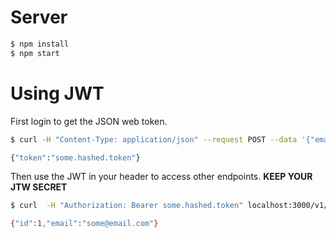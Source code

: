 <!--

Copyright (c) 2018, Respective Authors all rights reserved.

The MIT License

Permission is hereby granted, free of charge, to any person obtaining a copy
of this software and associated documentation files (the "Software"), to deal
in the Software without restriction, including without limitation the rights
to use, copy, modify, merge, publish, distribute, sublicense, and/or sell
copies of the Software, and to permit persons to whom the Software is
furnished to do so, subject to the following conditions:

The above copyright notice and this permission notice shall be included in
all copies or substantial portions of the Software.

THE SOFTWARE IS PROVIDED "AS IS", WITHOUT WARRANTY OF ANY KIND, EXPRESS OR
IMPLIED, INCLUDING BUT NOT LIMITED TO THE WARRANTIES OF MERCHANTABILITY,
FITNESS FOR A PARTICULAR PURPOSE AND NONINFRINGEMENT. IN NO EVENT SHALL THE
AUTHORS OR COPYRIGHT HOLDERS BE LIABLE FOR ANY CLAIM, DAMAGES OR OTHER
LIABILITY, WHETHER IN AN ACTION OF CONTRACT, TORT OR OTHERWISE, ARISING FROM,
OUT OF OR IN CONNECTION WITH THE SOFTWARE OR THE USE OR OTHER DEALINGS IN
THE SOFTWARE.

-->

# Server

```sh
$ npm install 
$ npm start
```

# Using JWT

First login to get the JSON web token.
```sh
$ curl -H "Content-Type: application/json" --request POST --data '{"email":"some@email.com", "password":"some_password"}' localhost:3000/v1/login/

{"token":"some.hashed.token"}
```

Then use the JWT in your header to access other endpoints. __KEEP YOUR JTW SECRET__
```sh
$ curl  -H "Authorization: Bearer some.hashed.token" localhost:3000/v1/users/1

{"id":1,"email":"some@email.com"}
```

